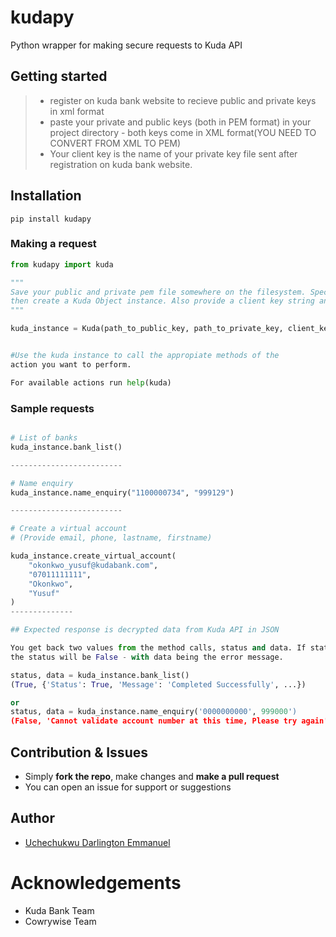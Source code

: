 # kudapy

Python wrapper for making secure requests to Kuda API

## Getting started
> - register on kuda bank website to recieve public and private keys in xml format
> - paste your private and public keys (both in PEM format) in your project directory
	- both keys come in XML format(YOU NEED TO CONVERT FROM XML TO PEM)
> - Your client key is the name of your private key file sent after registration on kuda bank website.

## Installation

 `pip install kudapy`


### Making a request

```py
from kudapy import kuda

"""
Save your public and private pem file somewhere on the filesystem. Specify the full path to your keys
then create a Kuda Object instance. Also provide a client key string and base url (for production).
"""

kuda_instance = Kuda(path_to_public_key, path_to_private_key, client_key_string, base_url)


#Use the kuda instance to call the appropiate methods of the 
action you want to perform.

For available actions run help(kuda)

```

### Sample requests

```py

# List of banks
kuda_instance.bank_list()

-------------------------

# Name enquiry
kuda_instance.name_enquiry("1100000734", "999129")

-------------------------

# Create a virtual account 
# (Provide email, phone, lastname, firstname)

kuda_instance.create_virtual_account(
    "okonkwo_yusuf@kudabank.com", 
    "07011111111",
    "Okonkwo",
    "Yusuf"
)
--------------

## Expected response is decrypted data from Kuda API in JSON

You get back two values from the method calls, status and data. If status is true, there is a valid response data else
the status will be False - with data being the error message.

status, data = kuda_instance.bank_list()
(True, {'Status': True, 'Message': 'Completed Successfully', ...})

or
status, data = kuda_instance.name_enquiry('0000000000', 999000')
(False, 'Cannot validate account number at this time, Please try again')

```

## Contribution & Issues

- Simply **fork the repo**, make changes and **make a pull request**
- You can open an issue for support or suggestions

## Author

- [Uchechukwu Darlington Emmanuel](https://github.com/daleentontech)

# Acknowledgements

- Kuda Bank Team
- Cowrywise Team

